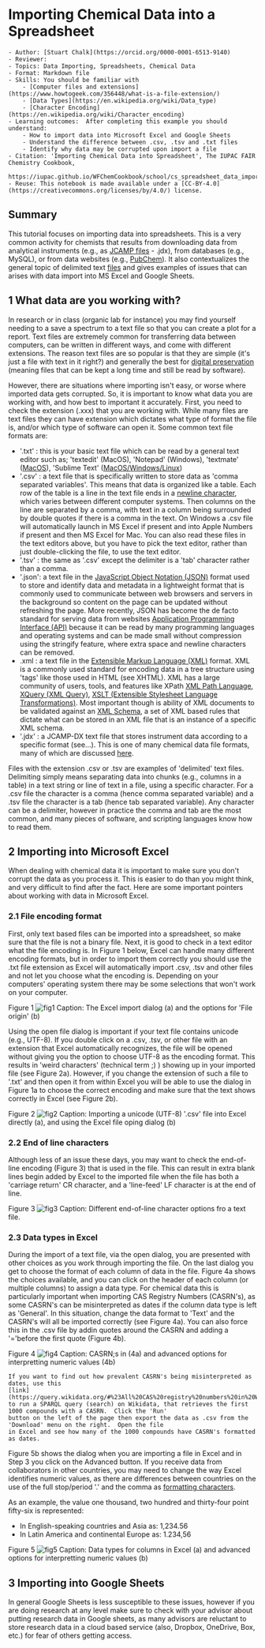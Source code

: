 # Importing Chemical Data into a Spreadsheet

```{dropdown} Culinary School Topic
- Author: [Stuart Chalk](https://orcid.org/0000-0001-6513-9140)
- Reviewer: 
- Topics: Data Importing, Spreadsheets, Chemical Data
- Format: Markdown file
- Skills: You should be familiar with
    - [Computer files and extensions](https://www.howtogeek.com/356448/what-is-a-file-extension/)
    - [Data Types](https://en.wikipedia.org/wiki/Data_type)
    - [Character Encoding](https://en.wikipedia.org/wiki/Character_encoding)
- Learning outcomes:  After completing this example you should understand:
    - How to import data into Microsoft Excel and Google Sheets
    - Understand the difference between .csv, .tsv and .txt files
    - Identify why data may be corrupted upon import a file
- Citation: 'Importing Chemical Data into Spreadsheet', The IUPAC FAIR Chemistry Cookbook, 
  https://iupac.github.io/WFChemCookbook/school/cs_spreadsheet_data_import.html
- Reuse: This notebook is made available under a [CC-BY-4.0](https://creativecommons.org/licenses/by/4.0/) license.
```

## Summary
This tutorial focuses on importing data into spreadsheets.  This is a very common activity for chemists that results from 
downloading data from analytical instruments (e.g., as [JCAMP files](https://iupac.org/what-we-do/digital-standards/jcamp-dx/) - .jdx), 
from databases (e.g., MySQL), or from data websites (e.g., [PubChem](https://pubchem.ncbi.nlm.nih.gov)).  It also contextualizes
the general topic of delimited text [files](https://en.wikipedia.org/wiki/Delimiter-separated_values) and gives examples
of issues that can arises with data import into MS Excel and Google Sheets.

## 1 What data are you working with?
In research or in class (organic lab for instance) you may find yourself needing to a save a spectrum to a text file 
so that you can create a plot for a report.  Text files are extremely common for transferring data between computers,
can be written in different ways, and come with different extensions.  The reason text files are so popular is that
they are simple (it's just a file with text in it right?) and generally the best for 
[digital preservation](https://library.duke.edu/using/policies/recommended-file-formats-digital-preservation) (meaning
files that can be kept a long time and still be read by software).

However, there are situations where importing isn't easy, or worse where imported data gets corrupted. So, it is important
to know what data you are working with, and how best to important it accurately. First, you need to check the extension
(.xxx) that you are working with. While many files are text files they can have extension which dictates what type of
format the file is, and/or which type of software can open it.  Some common text file formats are:
- '.txt' : this is your basic text file which can be read by a general text editor such as; 'textedit' (MacOS), 
  'Notepad' (Windows), 'textmate' ([MacOS](https://macromates.com/)), 'Sublime Text' 
  ([MacOS/Windows/Linux](https://www.sublimetext.com/))
- '.csv' : a text file that is specifically written to store data as 'comma separated variables'.  This means that data 
  is organized like a table.  Each row of the table is a line in the text file ends in a
  [newline character](https://en.wikipedia.org/wiki/Newline), which varies between different computer systems.  Then columns
  on the line are separated by a comma, with text in a column being surrounded by double quotes if there is a comma in
  the text.  On Windows a .csv file will automatically launch in MS Excel if present and into Apple Numbers if present
  and then MS Excel for Mac.  You can also read these files in the text editors above, but you have to pick the text editor,
  rather than just double-clicking the file, to use the text editor.
- '.tsv' : the same as '.csv' except the delimiter is a 'tab' character rather than a comma.
- '.json': a text file in the [JavaScript Object Notation (JSON)](https://en.wikipedia.org/wiki/JSON) format used to 
  store and identify data and metadata in a lightweight format that is commonly used to communicate between web browsers
  and servers in the background so content on the page can be updated without refreshing the page.  More recently, JSON 
  has become the de facto standard for serving data from websites [Application Programming Interface (API)](https://en.wikipedia.org/wiki/API)
  because it can be read by many programming languages and operating systems and can be made small without compression
  using the stringify feature, where extra space and newline characters can be removed.
- .xml : a text file in the [Extensible Markup Language (XML)](https://en.wikipedia.org/wiki/XML) format.  XML is a
  commonly used standard for encoding data in a tree structure using 'tags' like those used in HTML (see XHTML). XML
  has a large community of users, tools, and features like XPath [XML Path Language](https://en.wikipedia.org/wiki/XPath), 
  [XQuery (XML Query)](https://en.wikipedia.org/wiki/XQuery), 
  [XSLT (Extensible Stylesheet Language Transformations)](https://en.wikipedia.org/wiki/XSLT). Most important though is
  ability of XML documents to be validated against an [XML Schema](https://en.wikipedia.org/wiki/XML_schema), a set of 
  XML based rules that dictate what can be stored in an XML file that is an instance of a specific XML schema.
- '.jdx' : a JCAMP-DX text file that stores instrument data according to a specific format (see...). This is one of many
  chemical data file formats, many of which are discussed [here](https://en.wikipedia.org/wiki/Chemical_file_format).

Files with the extension .csv  or .tsv are examples of 'delimited' text files.  Delimiting simply means separating data
into chunks (e.g., columns in a table) in a text string or line of text in a file, using a specific character.  For a
.csv file the character is a comma (hence comma separated variable) and a .tsv file the character is a tab (hence tab 
separated variable).  Any character can be a delimiter, however in practice the comma and tab are the most common, and
many pieces of software, and scripting languages know how to read them.

## 2 Importing into Microsoft Excel
When dealing with chemical data it is important to make sure you don't corrupt the data as you process it.  This is
easier to do than you might think, and very difficult to find after the fact.  Here are some important pointers about
working with data in Microsoft Excel.

### 2.1 File encoding format
First, only text based files can be imported into a spreadsheet, so make sure that the file is not a binary file. Next,
it is good to check in a text editor what the file encoding is.  In Figure 1 below, Excel can handle many different
encoding formats, but in order to import them correctly you should use the .txt file extension as Excel will automatically
import .csv, .tsv and other files and not let you choose what the encoding is.  Depending on your computers' operating
system there may be some selections that won't work on your computer.

Figure 1
![fig1](../images/spreadsheet_fig1.jpg)
Caption: The Excel import dialog (a) and the options for 'File origin' (b)

Using the open file dialog is important if your text file contains unicode (e.g., UTF-8).  If you double click on a .csv,
.tsv, or other file with an extension that Excel automatically recognizes, the file will be opened without giving you 
the option to choose UTF-8 as the encoding format.  This results in 'weird characters' (technical term ;) ) showing up in your 
imported file (see Figure 2a).  However, if you change the extension of such a file to '.txt' and then open it from within
Excel you will be able to use the dialog in Figure 1a to choose the correct encoding and make sure that the text shows
correctly in Excel (see Figure 2b).

Figure 2
![fig2](../images/spreadsheet_fig2.jpg)
Caption: Importing a unicode (UTF-8) '.csv' file into Excel directly (a), and using the Excel file oping dialog (b)

### 2.2 End of line characters
Although less of an issue these days, you may want to check the end-of-line encoding (Figure 3) that is used in the file.
This can result in extra blank lines begin added by Excel to the imported file when the file has both a 'carriage return'
CR character, and a 'line-feed' LF character is at the end of line.

Figure 3
![fig3](../images/spreadsheet_fig3.jpg)
Caption: Different end-of-line character options fro a text file. 

### 2.3 Data types in Excel
During the import of a text file, via the open dialog, you are presented with other choices as you work through importing 
the file.  On the last dialog you get to choose the format of each column of data in the file.  Figure 4a shows the 
choices available, and you can click on the header of each column (or multiple columns) to assign a data type.  For
chemical data this is particularly important when importing CAS Registry Numbers (CASRN's), as some CASRN's can be
misinterpreted as dates if the column data type is left as 'General'.  In this situation, change the data format to 
'Text' and the CASRN's will all be imported correctly (see Figure 4a).  You can also force this in the .csv file by
addin quotes around the CASRN and adding a '='before the first quote (Figure 4b).

Figure 4
![fig4](../images/spreadsheet_fig4.jpg)
Caption: CASRN;s in  (4a) and advanced options for interpretting numeric values (4b)

```{Note}
If you want to find out how prevalent CASRN's being misinterpreted as dates, use this 
[link](https://query.wikidata.org/#%23All%20CAS%20registry%20numbers%20in%20Wikidata%0ASELECT%20DISTINCT%20%3Fcompound%20%3FcompoundLabel%20%3Fcas%0AWHERE%0A%7B%0A%20%20%3Fcompound%20wdt%3AP231%20%3Fcas%20.%0A%20%20SERVICE%20wikibase%3Alabel%20%7B%20bd%3AserviceParam%20wikibase%3Alanguage%20%22en%22.%20%7D%0A%7D%0ALIMIT%201000) 
to run a SPARQL query (search) on Wikidata, that retrieves the first 1000 compounds with a CASRN.  Click the 'Run' 
button on the left of the page then export the data as .csv from the 'Download' menu on the right.  Open the file
in Excel and see how many of the 1000 compounds have CASRN's formatted as dates.
```

Figure 5b shows the dialog when you are importing a file in Excel and in Step 3 you click on the Advanced button. If you
receive data from collaborators in other countries, you may need to change the way Excel identifies numeric values, as 
there are differences between countries on the use of the full stop/period '.' and the comma as 
[formatting characters](https://en.wikipedia.org/wiki/Decimal_separator).

As an example, the value one thousand, two hundred and thirty-four point fifty-six is represented:
- In English-speaking countries and Asia as: 1,234.56
- In Latin America and continental Europe as: 1.234,56

Figure 5
![fig5](../images/spreadsheet_fig5.jpg)
Caption: Data types for columns in Excel (a) and advanced options for interpretting numeric values (b)


## 3 Importing into Google Sheets
In general Google Sheets is less susceptible to these issues, however if you are doing research at any level make sure
to check with your advisor about putting research data in Google sheets, as many advisors are reluctant to store
research data in a cloud based service (also, Dropbox, OneDrive, Box, etc.) for fear of others getting access.